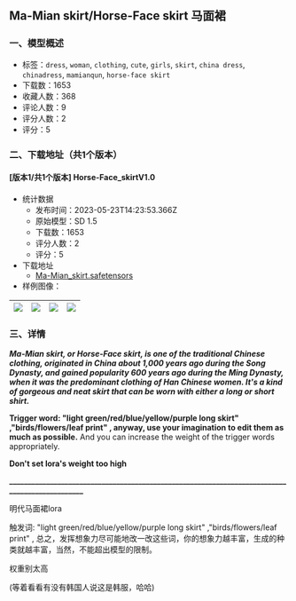 ## Ma-Mian skirt/Horse-Face skirt 马面裙
### 一、模型概述

- 标签：`dress`, `woman`, `clothing`, `cute`, `girls`, `skirt`, `china dress`, `chinadress`, `mamianqun`, `horse-face skirt`
- 下载数：1653
- 收藏人数：368
- 评论人数：9
- 评分人数：2
- 评分：5

### 二、下载地址（共1个版本）

#### [版本1/共1个版本] Horse-Face_skirtV1.0

- 统计数据
  - 发布时间：2023-05-23T14:23:53.366Z
  - 原始模型：SD 1.5
  - 下载数：1653
  - 评分人数：2
  - 评分：5
- 下载地址
  - [Ma-Mian_skirt.safetensors](https://civitai.com/api/download/models/78898)
- 样例图像：

| <img src="https://image.civitai.com/xG1nkqKTMzGDvpLrqFT7WA/f02c3e03-b7c7-4246-ba64-232f807a5c57/width=450/887447.jpeg" /> | <img src="https://image.civitai.com/xG1nkqKTMzGDvpLrqFT7WA/e894c52b-bbec-412e-8fb7-8c97e97b92f1/width=450/884394.jpeg" /> | <img src="https://image.civitai.com/xG1nkqKTMzGDvpLrqFT7WA/00378277-6d8e-434b-8819-1a64336d1bcc/width=450/887399.jpeg" /> | <img src="https://image.civitai.com/xG1nkqKTMzGDvpLrqFT7WA/8d0b03e2-0981-4d20-b0fe-5c7f9ded8a9f/width=450/884408.jpeg" /> |
| ---- | ---- | ---- | ---- |


### 三、详情
<p><strong><em>Ma-Mian skirt, or Horse-Face skirt, is one of the traditional Chinese clothing, originated in China about 1,000 years ago during the Song Dynasty, and gained popularity 600 years ago during the Ming Dynasty, when it was the predominant clothing of Han Chinese women. It's a kind of gorgeous and neat skirt that can be worn with either a long or short shirt.</em></strong></p><p></p><p><strong>Trigger word: "light green/red/blue/yellow/purple long skirt" ,"birds/flowers/leaf print" ,  anyway, use your imagination to edit them as much as possible.</strong> And you can increase the weight of the trigger words appropriately.</p><p></p><p><strong>Don't set lora's weight too high</strong></p><p></p><p><strong>_______________________________________________________________________________________________</strong></p><p>明代马面裙lora</p><p></p><p>触发词: "light green/red/blue/yellow/purple long skirt" ,"birds/flowers/leaf print" , 总之，发挥想象力尽可能地改一改这些词，你的想象力越丰富，生成的种类就越丰富，当然，不能超出模型的限制。</p><p></p><p>权重别太高</p><p></p><p>(等着看看有没有韩国人说这是韩服，哈哈)</p>